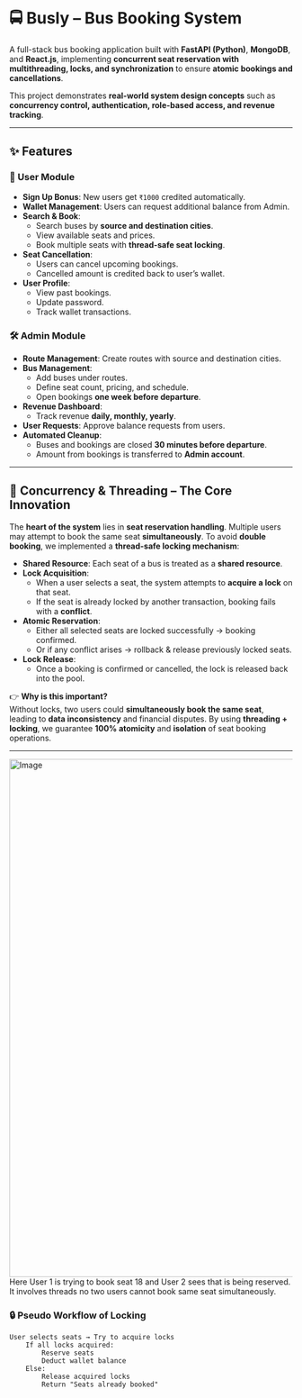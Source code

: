 # 🚍 Busly – Bus Booking System  

A full-stack bus booking application built with **FastAPI (Python)**, **MongoDB**, and **React.js**, implementing **concurrent seat reservation with multithreading, locks, and synchronization** to ensure **atomic bookings and cancellations**.  

This project demonstrates **real-world system design concepts** such as **concurrency control, authentication, role-based access, and revenue tracking**.  

---

## ✨ Features  

### 🔑 User Module  
- **Sign Up Bonus**: New users get `₹1000` credited automatically.  
- **Wallet Management**: Users can request additional balance from Admin.  
- **Search & Book**:  
  - Search buses by **source and destination cities**.  
  - View available seats and prices.  
  - Book multiple seats with **thread-safe seat locking**.  
- **Seat Cancellation**:  
  - Users can cancel upcoming bookings.  
  - Cancelled amount is credited back to user’s wallet.  
- **User Profile**:  
  - View past bookings.  
  - Update password.  
  - Track wallet transactions.  

### 🛠️ Admin Module  
- **Route Management**: Create routes with source and destination cities.  
- **Bus Management**:  
  - Add buses under routes.  
  - Define seat count, pricing, and schedule.  
  - Open bookings **one week before departure**.  
- **Revenue Dashboard**:  
  - Track revenue **daily, monthly, yearly**.  
- **User Requests**: Approve balance requests from users.  
- **Automated Cleanup**:  
  - Buses and bookings are closed **30 minutes before departure**.  
  - Amount from bookings is transferred to **Admin account**.  

---

## 🧵 Concurrency & Threading – The Core Innovation  

The **heart of the system** lies in **seat reservation handling**. Multiple users may attempt to book the same seat **simultaneously**. To avoid **double booking**, we implemented a **thread-safe locking mechanism**:  

- **Shared Resource**: Each seat of a bus is treated as a **shared resource**.  
- **Lock Acquisition**:  
  - When a user selects a seat, the system attempts to **acquire a lock** on that seat.  
  - If the seat is already locked by another transaction, booking fails with a **conflict**.  
- **Atomic Reservation**:  
  - Either all selected seats are locked successfully → booking confirmed.  
  - Or if any conflict arises → rollback & release previously locked seats.  
- **Lock Release**:  
  - Once a booking is confirmed or cancelled, the lock is released back into the pool.  

👉 **Why is this important?**  
Without locks, two users could **simultaneously book the same seat**, leading to **data inconsistency** and financial disputes. By using **threading + locking**, we guarantee **100% atomicity** and **isolation** of seat booking operations.  

---
<img width="976" height="920" alt="Image" src="https://github.com/user-attachments/assets/c6df82cb-d045-4edb-a931-f0cbe7cf4835" />
Here User 1 is trying to book seat 18 and User 2 sees that is being reserved. It involves threads no two users cannot book same seat simultaneously.

### 🔒 Pseudo Workflow of Locking  

```plaintext
User selects seats → Try to acquire locks
    If all locks acquired:
        Reserve seats
        Deduct wallet balance
    Else:
        Release acquired locks
        Return "Seats already booked"


